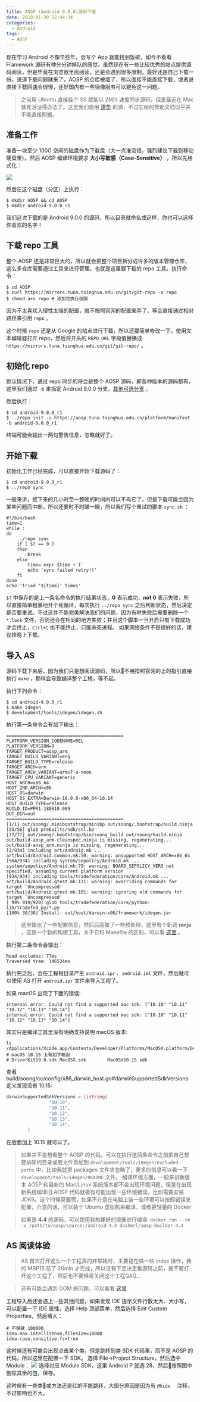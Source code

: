 ```yaml
---
title: AOSP (Android 9.0.0)源码下载
date: 2018-01-30 12:44:34
categories:
  - Android
tags:
  - AOSP
---
```


现在学习 Android 不像早些年，会写个 App 就能找到饭碗，如今不看看 Framework 源码有种分分钟掉队的感觉。虽然现在有一些比较优秀的站点提供源码阅读，但是毕竟在浏览器里面阅读，还是会遇到很多限制，最好还是自己下载一份。说道下载问题就来了，AOSP 的仓库被墙了，所以直接不能直接下载，或者说直接下载网速会很慢，还好国内有一些镜像服务可以避免这一问题。

<!--more-->

> 之前用 Ubuntu 直接挂个 SS 就能以 2M/s 速度同步源码，但是最近在 Mac 就死活没得办法了。这里我们使用 [清华](https://mirrors.tuna.tsinghua.edu.cn/help/AOSP/) 的源，不过它给的帮助文档似乎并不能直接照搬。


## 准备工作

准备一块至少 100G 空闲的磁盘作为下载盘（大一点准没错，强烈建议下载到移动硬盘里）。然后 AOSP 编译环境要求 **大小写敏感（Case-Sensitive）** ，所以先格式化：

![](https://i.loli.net/2018/08/18/5b77070486e19.png)

然后在这个磁盘（分区）上执行：

```shell
$ mkdir AOSP && cd AOSP
$ mkdir android-9.0.0_r1
```

我们这次下载的是 Android 9.0.0 的源码，所以目录就命名成这样，你也可以选择你喜欢的名字！

## 下载 repo 工具

整个 AOSP 还是非常巨大的，所以就会把整个项目拆分成许多的版本管理仓库，这么多仓库需要通过工具来进行管理，也就是这里要下载的 repo 工具。执行命令：

```shell
$ cd AOSP
$ curl https://mirrors.tuna.tsinghua.edu.cn/git/git-repo -o repo
$ chmod a+x repo # 添加可执行权限
```

因为不太喜欢入侵性太强的配置，就不按照官网的配置来弄了，等会直接通过相对路径来引用 `repo` 。

这个时候 `repo` 还是从 Google 的站点进行下载，所以还要简单修改一下。使用文本编辑器打开 repo，然后将开头的 `REPO_URL` 字段值替换成  `https://mirrors.tuna.tsinghua.edu.cn/git/git-repo/` 。

## 初始化 repo

默认情况下，通过 repo 同步的将会是整个 AOSP 源码，即各种版本的源码都有，这里我们通过 `-b` 来指定 Android 9.0.0 分支。[其他可选分支](https://source.android.com/setup/build-numbers#source-code-tags-and-builds) 。

然后执行：

```shell
$ cd android-9.0.0_r1
$ ../repo init -u https://aosp.tuna.tsinghua.edu.cn/platform/manifest -b android-9.0.0_r1
```

终端可能会输出一两句警告信息，忽略就好了。


## 开始下载

初始化工作已经完成，可以直接开始下载源码了：

```shell
$ cd android-9.0.0_r1
$ ../repo sync
```

一般来讲，接下来的几小时至一整晚的时间内可以不鸟它了，但是下载可能会因为某些问题而中断，所以还要时不时瞄一眼，所以我们写个重试的脚本 `sync.sh` ：

```shell
#!/bin/bash
time=1
while :
do
    ../repo sync
    if [ $? == 0 ]
    then
        break
    else
        time=`expr $time + 1`
        echo 'sync failed retry!!'
    fi
done
echo 'tried '${time}' times'
```

`$?` 中保存的是上一条名命令的执行结果状态，**0** 表示成功，**not 0** 表示失败，所以直接简单粗暴地开个死循环，每次执行 `../repo sync` 之后判断状态，然后决定是否要重试。不过这并不能完美解决我们的问题，因为有时失败后需要删除一个 `*.lock` 文件，否则还会在相同的地方失败；并且这个脚本一旦开启只有下载成功才会终止，`Ctrl+C` 也不能终止，只能杀死进程。
如果网络条件不是很好的话，建议挂晚上下载。


## 导入 AS

源码下载下来后，因为我们只是想阅读源码，所以不用按照官网的上的指引直接执行 `make` ，那样会导致编译整个工程，等不起。

执行下列命令：

```shell
$ cd android-9.0.0_r1
$ make idegen
$ development/tools/idegen/idegen.sh
```

执行第一条命令会有如下输出：

```shell
============================================
PLATFORM_VERSION_CODENAME=REL
PLATFORM_VERSION=9
TARGET_PRODUCT=aosp_arm
TARGET_BUILD_VARIANT=eng
TARGET_BUILD_TYPE=release
TARGET_ARCH=arm
TARGET_ARCH_VARIANT=armv7-a-neon
TARGET_CPU_VARIANT=generic
HOST_ARCH=x86_64
HOST_2ND_ARCH=x86
HOST_OS=darwin
HOST_OS_EXTRA=Darwin-18.0.0-x86_64-10.14
HOST_BUILD_TYPE=release
BUILD_ID=PPR1.180610.009
OUT_DIR=out
============================================
[1/1] out/soong/.minibootstrap/minibp out/soong/.bootstrap/build.ninja
[55/56] glob prebuilts/ndk/stl.bp
[77/77] out/soong/.bootstrap/bin/soong_build out/soong/build.ninja
out/build-aosp_arm-cleanspec.ninja is missing, regenerating...
out/build-aosp_arm.ninja is missing, regenerating...
[2/934] including art/Android.mk ...
art/build/Android.common.mk:50: warning: unsupported HOST_ARCH=x86_64
[564/934] including system/sepolicy/Android.mk ...
system/sepolicy/Android.mk:79: warning: BOARD_SEPOLICY_VERS not specified, assuming current platform version
[934/934] including tools/tradefederation/core/Android.mk ...
art/build/Android.gtest.mk:121: warning: overriding commands for target `Uncompressed'
art/build/Android.gtest.mk:101: warning: ignoring old commands for target `Uncompressed'
[ 99% 919/920] glob tools/tradefederation/core/python-lib/tradefed_py/*.py
[100% 38/38] Install: out/host/darwin-x86/framework/idegen.jar

```
> 这里输出了一些配置信息，然后后面做了一些预处理，这里有个新词 **ninja** ，这是一个新的构建工具，关于它和 Makefile 的区别，可以看 [这里](http://note.qidong.name/2017/08/android-ninja/) 。


执行第二条命令会输出：

```shell
Read excludes: 77ms
Traversed tree: 146534ms
```

执行完之后，会在工程根目录产生 `android.ipr` 、`android.iml` 文件，然后就可以使用 AS 打开 `android.ipr` 文件来导入工程了。

如果 macOS 出现了下面的错误:
```
internal error: Could not find a supported mac sdk: ["10.10" "10.11" "10.12" "10.13" "10.14"]
internal error: Could not find a supported mac sdk: ["10.10" "10.11" "10.12" "10.13" "10.14"]
```
其实只是编译工具里没有明确支持说明 macOS 版本:
```shell
ls /Applications/Xcode.app/Contents/Developer/Platforms/MacOSX.platform/Developer/SDKs
# macOS 10.15 上有如下输出
# DriverKit19.0.sdk MacOSX.sdk        MacOSX10.15.sdk
```
查看 build/soong/cc/config/x86_darwin_host.go#darwinSupportedSdkVersions 定义发现没有 10.15:
```go
darwinSupportedSdkVersions = []string{
                "10.10",
                "10.11",
                "10.12",
                "10.13",
                "10.14",
        }
```
在后面加上 10.15 就可以了。

> 如果并不是想看整个 AOSP 的代码，可以在执行这两条命令之前把自己想要排除的目录或者文件添加到 `development/tools/idegen/excluded-paths` 中，比如我就把 packages 文件夹忽略了，更多的信息可以看一下 `development/tools/idegen/README` 文件。
> 编译环境方面，一般来讲新版本 AOSP 和最新的 Mac/Linux 系统版本都不会出现环境问题，但是在出现新系统编译旧 AOSP 代码就极有可能出现一些环境错误，比如需要安装 JDK6。这个时候莫要慌，如果不介意在电脑上装一些环境可以按照错误来配置，介意的话，可以装个 Ubuntu 虚拟机来编译，或者更轻量的 Docker

> 如果是 **4.4** 的源码，可以使用我构建好的镜像进行编译: `docker run --rm -v /path/to/aosp/source:/android-4.4 dashmrl/aosp-builder-4.4`


## AS 阅读体验

> AS 首次打开这么一个工程真的非常耗时，主要是在做一些 index 操作，我的 MBP15 花了 20min 才完成，所以没有下定决定看源码之前，就不要打开这个工程了，然后也不要轻易关闭这个工程QAQ...

> 还有可能会遇到 OOM 的问题，可以看看 [这里](http://www.2net.co.uk/blog/jack-server.html)

工程导入后还会遇上一些其他问题，如果发现 IDE 提示文件行数太大、大小写，可以配置一下 IDE 属性，选择 Help 顶部菜单，然后选择 Edit Custom Properties，然后填入：
```
# 不够就 100000
idea.max.intellisense.filesize=10000
idea.case.sensitive.fs=true
```

这时候还有可能会出现点击某个类，但是跳转到类 SDK 代码里，而不是 AOSP 的代码，所以这里在配置一下 SDK。
选择 File->Project Structure，然后选中 Module：
![](https://i.loli.net/2018/08/18/5b77070b4509e.png)
选择对应 Module SDK，这里 Android P 就选 28，然后按照图中删除其余的包，保存。

这时候有一些类或方法还是红的不能跳转，大部分原因是因为有 `@hide` 　注释，不过影响也不大。